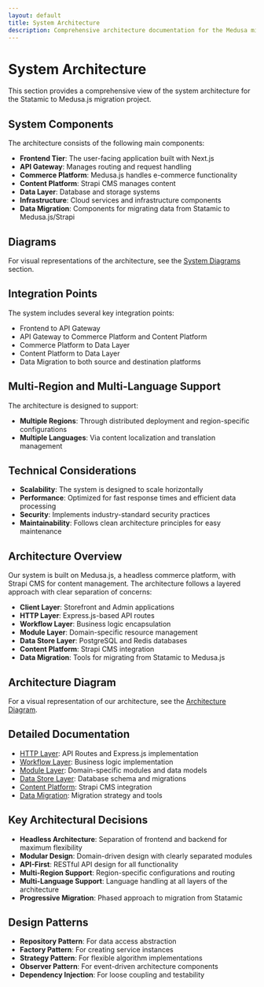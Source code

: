 ```yaml
---
layout: default
title: System Architecture
description: Comprehensive architecture documentation for the Medusa migration project
---
```


# System Architecture

This section provides a comprehensive view of the system architecture for the Statamic to Medusa.js migration project.

## System Components

The architecture consists of the following main components:

- **Frontend Tier**: The user-facing application built with Next.js
- **API Gateway**: Manages routing and request handling
- **Commerce Platform**: Medusa.js handles e-commerce functionality
- **Content Platform**: Strapi CMS manages content
- **Data Layer**: Database and storage systems
- **Infrastructure**: Cloud services and infrastructure components
- **Data Migration**: Components for migrating data from Statamic to Medusa.js/Strapi

## Diagrams

For visual representations of the architecture, see the [System Diagrams](diagrams/index.md) section.

## Integration Points

The system includes several key integration points:

- Frontend to API Gateway
- API Gateway to Commerce Platform and Content Platform
- Commerce Platform to Data Layer
- Content Platform to Data Layer
- Data Migration to both source and destination platforms

## Multi-Region and Multi-Language Support

The architecture is designed to support:

- **Multiple Regions**: Through distributed deployment and region-specific configurations
- **Multiple Languages**: Via content localization and translation management

## Technical Considerations

- **Scalability**: The system is designed to scale horizontally
- **Performance**: Optimized for fast response times and efficient data processing
- **Security**: Implements industry-standard security practices
- **Maintainability**: Follows clean architecture principles for easy maintenance

## Architecture Overview

Our system is built on Medusa.js, a headless commerce platform, with Strapi CMS for content management. The architecture follows a layered approach with clear separation of concerns:

- **Client Layer**: Storefront and Admin applications 
- **HTTP Layer**: Express.js-based API routes
- **Workflow Layer**: Business logic encapsulation
- **Module Layer**: Domain-specific resource management
- **Data Store Layer**: PostgreSQL and Redis databases
- **Content Platform**: Strapi CMS integration
- **Data Migration**: Tools for migrating from Statamic to Medusa.js

## Architecture Diagram

For a visual representation of our architecture, see the [Architecture Diagram](architecture-diagram.md).

## Detailed Documentation

- [HTTP Layer](http-layer.md): API Routes and Express.js implementation
- [Workflow Layer](workflow-layer.md): Business logic implementation
- [Module Layer](module-layer.md): Domain-specific modules and data models
- [Data Store Layer](data-store-layer.md): Database schema and migrations
- [Content Platform](content-platform.md): Strapi CMS integration
- [Data Migration](data-migration.md): Migration strategy and tools

## Key Architectural Decisions

- **Headless Architecture**: Separation of frontend and backend for maximum flexibility
- **Modular Design**: Domain-driven design with clearly separated modules
- **API-First**: RESTful API design for all functionality
- **Multi-Region Support**: Region-specific configurations and routing
- **Multi-Language Support**: Language handling at all layers of the architecture
- **Progressive Migration**: Phased approach to migration from Statamic

## Design Patterns

- **Repository Pattern**: For data access abstraction
- **Factory Pattern**: For creating service instances
- **Strategy Pattern**: For flexible algorithm implementations
- **Observer Pattern**: For event-driven architecture components
- **Dependency Injection**: For loose coupling and testability 